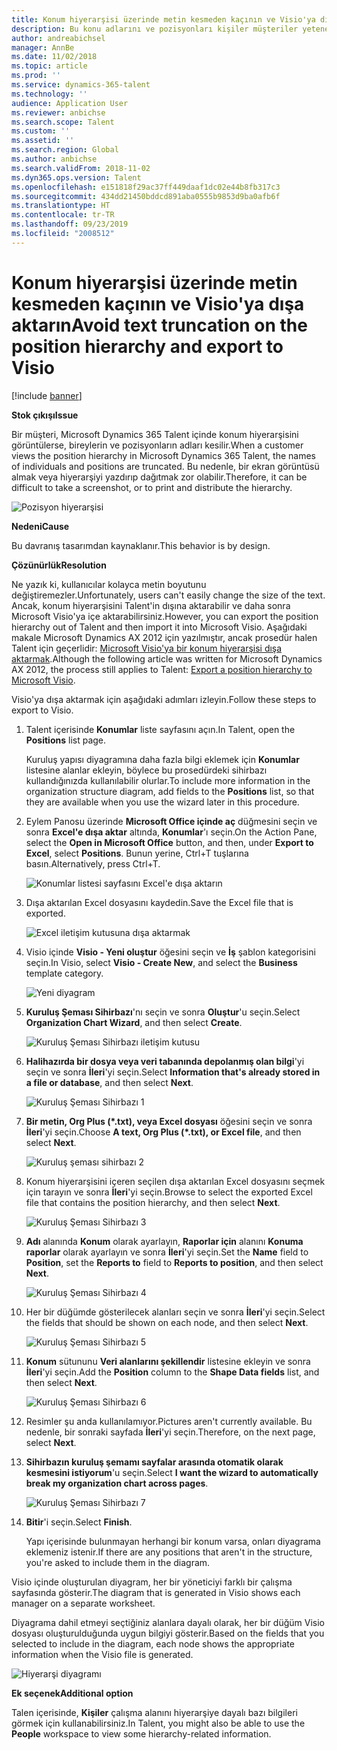 ```yaml
---
title: Konum hiyerarşisi üzerinde metin kesmeden kaçının ve Visio'ya dışa aktarın
description: Bu konu adlarını ve pozisyonları kişiler müşteriler yetenek için Microsoft Dynamics 365 Talent için hiyerarşi görüntülediğinizde nerede kesiliyor sorununu açıklar. Metin kesme, hiyerarşinin ekran görüntüsünün veya baskısının alınmasını zorlaştırabilir.
author: andreabichsel
manager: AnnBe
ms.date: 11/02/2018
ms.topic: article
ms.prod: ''
ms.service: dynamics-365-talent
ms.technology: ''
audience: Application User
ms.reviewer: anbichse
ms.search.scope: Talent
ms.custom: ''
ms.assetid: ''
ms.search.region: Global
ms.author: anbichse
ms.search.validFrom: 2018-11-02
ms.dyn365.ops.version: Talent
ms.openlocfilehash: e151818f29ac37ff449daaf1dc02e44b8fb317c3
ms.sourcegitcommit: 434dd21450bddcd891aba0555b9853d9ba0afb6f
ms.translationtype: HT
ms.contentlocale: tr-TR
ms.lasthandoff: 09/23/2019
ms.locfileid: "2008512"
---
```

# <a name="avoid-text-truncation-on-the-position-hierarchy-and-export-to-visio"></a><span data-ttu-id="da3e7-104">Konum hiyerarşisi üzerinde metin kesmeden kaçının ve Visio'ya dışa aktarın</span><span class="sxs-lookup"><span data-stu-id="da3e7-104">Avoid text truncation on the position hierarchy and export to Visio</span></span>

[!include [banner](includes/banner.md)]

<span data-ttu-id="da3e7-105">**Stok çıkışı**</span><span class="sxs-lookup"><span data-stu-id="da3e7-105">**Issue**</span></span>

<span data-ttu-id="da3e7-106">Bir müşteri, Microsoft Dynamics 365 Talent içinde konum hiyerarşisini görüntülerse, bireylerin ve pozisyonların adları kesilir.</span><span class="sxs-lookup"><span data-stu-id="da3e7-106">When a customer views the position hierarchy in Microsoft Dynamics 365 Talent, the names of individuals and positions are truncated.</span></span> <span data-ttu-id="da3e7-107">Bu nedenle, bir ekran görüntüsü almak veya hiyerarşiyi yazdırıp dağıtmak zor olabilir.</span><span class="sxs-lookup"><span data-stu-id="da3e7-107">Therefore, it can be difficult to take a screenshot, or to print and distribute the hierarchy.</span></span>

![Pozisyon hiyerarşisi](media/position-h.png)

<span data-ttu-id="da3e7-109">**Nedeni**</span><span class="sxs-lookup"><span data-stu-id="da3e7-109">**Cause**</span></span>

<span data-ttu-id="da3e7-110">Bu davranış tasarımdan kaynaklanır.</span><span class="sxs-lookup"><span data-stu-id="da3e7-110">This behavior is by design.</span></span>

<span data-ttu-id="da3e7-111">**Çözünürlük**</span><span class="sxs-lookup"><span data-stu-id="da3e7-111">**Resolution**</span></span>

<span data-ttu-id="da3e7-112">Ne yazık ki, kullanıcılar kolayca metin boyutunu değiştiremezler.</span><span class="sxs-lookup"><span data-stu-id="da3e7-112">Unfortunately, users can't easily change the size of the text.</span></span> <span data-ttu-id="da3e7-113">Ancak, konum hiyerarşisini Talent'in dışına aktarabilir ve daha sonra Microsoft Visio'ya içe aktarabilirsiniz.</span><span class="sxs-lookup"><span data-stu-id="da3e7-113">However, you can export the position hierarchy out of Talent and then import it into Microsoft Visio.</span></span> <span data-ttu-id="da3e7-114">Aşağıdaki makale Microsoft Dynamics AX 2012 için yazılmıştır, ancak prosedür halen Talent için geçerlidir: [Microsoft Visio'ya bir konum hiyerarşisi dışa aktarmak](https://docs.microsoft.com/dynamicsax-2012/appuser-itpro/export-a-position-hierarchy-to-microsoft-visio).</span><span class="sxs-lookup"><span data-stu-id="da3e7-114">Although the following article was written for Microsoft Dynamics AX 2012, the process still applies to Talent: [Export a position hierarchy to Microsoft Visio](https://docs.microsoft.com/dynamicsax-2012/appuser-itpro/export-a-position-hierarchy-to-microsoft-visio).</span></span>

<span data-ttu-id="da3e7-115">Visio'ya dışa aktarmak için aşağıdaki adımları izleyin.</span><span class="sxs-lookup"><span data-stu-id="da3e7-115">Follow these steps to export to Visio.</span></span>

1. <span data-ttu-id="da3e7-116">Talent içerisinde **Konumlar** liste sayfasını açın.</span><span class="sxs-lookup"><span data-stu-id="da3e7-116">In Talent, open the **Positions** list page.</span></span>

    <span data-ttu-id="da3e7-117">Kuruluş yapısı diyagramına daha fazla bilgi eklemek için **Konumlar** listesine alanlar ekleyin, böylece bu prosedürdeki sihirbazı kullandığınızda kullanılabilir olurlar.</span><span class="sxs-lookup"><span data-stu-id="da3e7-117">To include more information in the organization structure diagram, add fields to the **Positions** list, so that they are available when you use the wizard later in this procedure.</span></span>

2. <span data-ttu-id="da3e7-118">Eylem Panosu üzerinde **Microsoft Office içinde aç** düğmesini seçin ve sonra **Excel'e dışa aktar** altında, **Konumlar**'ı seçin.</span><span class="sxs-lookup"><span data-stu-id="da3e7-118">On the Action Pane, select the **Open in Microsoft Office** button, and then, under **Export to Excel**, select **Positions**.</span></span> <span data-ttu-id="da3e7-119">Bunun yerine, Ctrl+T tuşlarına basın.</span><span class="sxs-lookup"><span data-stu-id="da3e7-119">Alternatively, press Ctrl+T.</span></span>

    ![Konumlar listesi sayfasını Excel'e dışa aktarın](media/org-admin.png)

3. <span data-ttu-id="da3e7-121">Dışa aktarılan Excel dosyasını kaydedin.</span><span class="sxs-lookup"><span data-stu-id="da3e7-121">Save the Excel file that is exported.</span></span>

    ![Excel iletişim kutusuna dışa aktarmak](media/export-excel.png)

4. <span data-ttu-id="da3e7-123">Visio içinde **Visio - Yeni oluştur** öğesini seçin ve **İş** şablon kategorisini seçin.</span><span class="sxs-lookup"><span data-stu-id="da3e7-123">In Visio, select **Visio - Create New**, and select the **Business** template category.</span></span>

    ![Yeni diyagram](media/new.png)

5. <span data-ttu-id="da3e7-125">**Kuruluş Şeması Sihirbazı**'nı seçin ve sonra **Oluştur**'u seçin.</span><span class="sxs-lookup"><span data-stu-id="da3e7-125">Select **Organization Chart Wizard**, and then select **Create**.</span></span>

    ![Kuruluş Şeması Sihirbazı iletişim kutusu](media/orgchart-wizard.png)

6. <span data-ttu-id="da3e7-127">**Halihazırda bir dosya veya veri tabanında depolanmış olan bilgi**'yi seçin ve sonra **İleri**'yi seçin.</span><span class="sxs-lookup"><span data-stu-id="da3e7-127">Select **Information that's already stored in a file or database**, and then select **Next**.</span></span>

    ![Kuruluş Şeması Sihirbazı 1](media/orgchart-wizard7.png)

7. <span data-ttu-id="da3e7-129">**Bir metin, Org Plus (\*.txt), veya Excel dosyası** öğesini seçin ve sonra **İleri**'yi seçin.</span><span class="sxs-lookup"><span data-stu-id="da3e7-129">Choose **A text, Org Plus (\*.txt), or Excel file**, and then select **Next**.</span></span>

    ![Kuruluş şeması sihirbazı 2](media/orgchart-wizard3.png)

8. <span data-ttu-id="da3e7-131">Konum hiyerarşisini içeren seçilen dışa aktarılan Excel dosyasını seçmek için tarayın ve sonra **İleri**'yi seçin.</span><span class="sxs-lookup"><span data-stu-id="da3e7-131">Browse to select the exported Excel file that contains the position hierarchy, and then select **Next**.</span></span>

    ![Kuruluş Şeması Sihirbazı 3](media/orgchart-wizard2.png)

9. <span data-ttu-id="da3e7-133">**Adı** alanında **Konum** olarak ayarlayın, **Raporlar için** alanını **Konuma raporlar** olarak ayarlayın ve sonra **İleri**'yi seçin.</span><span class="sxs-lookup"><span data-stu-id="da3e7-133">Set the **Name** field to **Position**, set the **Reports to** field to **Reports to position**, and then select **Next**.</span></span>

    ![Kuruluş Şeması Sihirbazı 4](media/orgchart-wizard1.png)

10. <span data-ttu-id="da3e7-135">Her bir düğümde gösterilecek alanları seçin ve sonra **İleri**'yi seçin.</span><span class="sxs-lookup"><span data-stu-id="da3e7-135">Select the fields that should be shown on each node, and then select **Next**.</span></span>

    ![Kuruluş Şeması Sihirbazı 5](media/orgchart-wizard5.png)

11. <span data-ttu-id="da3e7-137">**Konum** sütununu **Veri alanlarını şekillendir** listesine ekleyin ve sonra **İleri**'yi seçin.</span><span class="sxs-lookup"><span data-stu-id="da3e7-137">Add the **Position** column to the **Shape Data fields** list, and then select **Next**.</span></span>

    ![Kuruluş Şeması Sihirbazı 6](media/orgchart-wizard6.png)

12. <span data-ttu-id="da3e7-139">Resimler şu anda kullanılamıyor.</span><span class="sxs-lookup"><span data-stu-id="da3e7-139">Pictures aren't currently available.</span></span> <span data-ttu-id="da3e7-140">Bu nedenle, bir sonraki sayfada **İleri**'yi seçin.</span><span class="sxs-lookup"><span data-stu-id="da3e7-140">Therefore, on the next page, select **Next**.</span></span>
13. <span data-ttu-id="da3e7-141">**Sihirbazın kuruluş şemamı sayfalar arasında otomatik olarak kesmesini istiyorum**'u seçin.</span><span class="sxs-lookup"><span data-stu-id="da3e7-141">Select **I want the wizard to automatically break my organization chart across pages**.</span></span>

    ![Kuruluş Şeması Sihirbazı 7](media/orgchart-wizard4.png)

14. <span data-ttu-id="da3e7-143">**Bitir**'i seçin.</span><span class="sxs-lookup"><span data-stu-id="da3e7-143">Select **Finish**.</span></span>

    <span data-ttu-id="da3e7-144">Yapı içerisinde bulunmayan herhangi bir konum varsa, onları diyagrama eklemeniz istenir.</span><span class="sxs-lookup"><span data-stu-id="da3e7-144">If there are any positions that aren't in the structure, you're asked to include them in the diagram.</span></span>

<span data-ttu-id="da3e7-145">Visio içinde oluşturulan diyagram, her bir yöneticiyi farklı bir çalışma sayfasında gösterir.</span><span class="sxs-lookup"><span data-stu-id="da3e7-145">The diagram that is generated in Visio shows each manager on a separate worksheet.</span></span>

<span data-ttu-id="da3e7-146">Diyagrama dahil etmeyi seçtiğiniz alanlara dayalı olarak, her bir düğüm Visio dosyası oluşturulduğunda uygun bilgiyi gösterir.</span><span class="sxs-lookup"><span data-stu-id="da3e7-146">Based on the fields that you selected to include in the diagram, each node shows the appropriate information when the Visio file is generated.</span></span>

![Hiyerarşi diyagramı](media/hierarchy.png)

<span data-ttu-id="da3e7-148">**Ek seçenek**</span><span class="sxs-lookup"><span data-stu-id="da3e7-148">**Additional option**</span></span>

<span data-ttu-id="da3e7-149">Talen içerisinde, **Kişiler** çalışma alanını hiyerarşiye dayalı bazı bilgileri görmek için kullanabilirsiniz.</span><span class="sxs-lookup"><span data-stu-id="da3e7-149">In Talent, you might also be able to use the **People** workspace to view some hierarchy-related information.</span></span>

